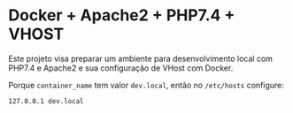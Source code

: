 # Docker + Apache2 + PHP7.4 + VHOST

Este projeto visa preparar um ambiente para desenvolvimento local com PHP7.4 e Apache2 e sua configuração de VHost com Docker.

Porque `container_name` tem valor `dev.local`, então no `/etc/hosts` configure:

```
127.0.0.1 dev.local
```